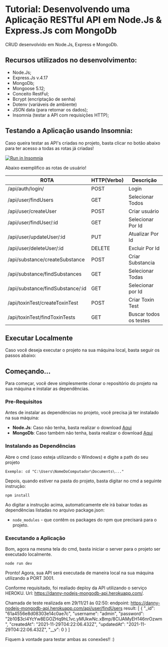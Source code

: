 # Tutorial: Desenvolvendo uma Aplicação RESTful API em Node.Js & Express.Js com MongoDb

CRUD desenvolvido em Node.Js, Express e MongoDb.

## Recursos utilizados no desenvolvimento:

- Node.Js;
- Express.Js  v.4.17
- MongoDb;
- Mongoose 5.12;
- Conceito RestFul;
- Bcrypt (encriptação de senha)
- Dotenv (variáveis de ambiente)
- JSON data (para retornar os dados);
- Insomnia (testar a API com requisições HTTP);


## Testando a Aplicação usando Insomnia:

Caso queira testar as API's criadas no projeto, basta clicar no botão abaixo para ter acesso a todas as rotas já criadas!

<a href="https://insomnia.rest/run/?label=NodeJS-MongoDb&uri=https%3A%2F%2Fgithub.com%2Fdanny-oli%2FNodeJS-MongoDb%2Fblob%2Fmaster%2Fsrc%2FInsomnia%2FInsomnia_2021-11-29.json" target="_blank"><img src="https://insomnia.rest/images/run.svg" alt="Run in Insomnia"></a>

Abaixo exemplifico as rotas de usuário!

  ROTA                    |     HTTP(Verbo)   |      Descrição        | 
-------------------------------- | ----------------- | --------------------- | 
/api/auth/login/                 |       POST        | Login                 | 
/api/user/findUsers              |       GET         | Selecionar Todos      | 
/api/user/createUser             |       POST        | Criar usuário         | 
/api/user/findUser/:id           |       GET         | Selecionar Por Id     | 
/api/user/updateUser/:id         |       PUT         | Atualizar Por Id      |    
/api/user/deleteUser/:id         |       DELETE      | Excluir Por Id        |
/api/substance/createSubstance   |       POST        | Criar Substancia      |
/api/substance/findSubstances    |       GET         | Selecionar Todas      |
/api/substance/findSubstance/:id |       GET         | Selecionar por Id     |
/api/toxinTest/createToxinTest   |       POST        | Criar Toxin Test      |
/api/toxinTest/findToxinTests    |       GET         | Buscar todos os testes|

## Executar Localmente

Caso você deseja executar o projeto na sua máquina local, basta seguir os passos abaixo:

## Começando...

Para começar, você deve simplesmente clonar o repositório do projeto na sua máquina e instalar as dependências.

### Pre-Requisitos

Antes de instalar as dependências no projeto, você precisa já ter instalado na sua máquina:

* **Node.Js**: Caso não tenha, basta realizar o download [Aqui](https://nodejs.org/en/)
* **MongoDb**: Caso também não tenha, basta realizar o download [Aqui](https://www.mongodb.com/download-center#community)

### Instalando as Dependências

Abre o cmd (caso esteja utilizando o Windows) e digite a path do seu projeto

```
Exemplo: cd "C:\Users\NomeDoComputador\Documents\..."
```

Depois, quando estiver na pasta do projeto, basta digitar no cmd a seguinte instrução:

```
npm install
```

Ao digitar a instrução acima, automaticamente ele irá baixar todas as dependências listadas no arquivo package.json:

* `node_modules` - que contêm os packages do npm que precisará para o projeto.

### Executando a Aplicação

Bom, agora na mesma tela do cmd, basta iniciar o server para o projeto ser executado localmente.

```
node run dev
```

Pronto! Agora, sua API será executada de maneira local na sua máquina utilizando a PORT 3001.        

Conforme requisitado, foi realiado deploy da API utilizando o serviço HEROKU.
Url: https://danny-nodejs-mongodb-api.herokuapp.com/.

Chamada de teste realizada em 29/11/21 às 02:50:
endpoint: https://danny-nodejs-mongodb-api.herokuapp.com/api/user/findUsers
result: 
[
  {
    "_id": "61a4556e8d08303e14c0ae7c",
    "username": "admin",
    "password": "$2b$10$3cl4YcYw8EGOZHq9hL1vc.yMUkwNc.xBmp/8CIJAMyEH146nrOzwm",
    "createdAt": "2021-11-29T04:22:06.432Z",
    "updatedAt": "2021-11-29T04:22:06.432Z",
    "__v": 0
  }
]


Fiquem à vontade para testar ambas as conexões!! :)  